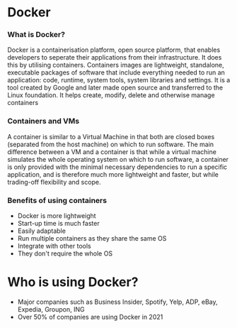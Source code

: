# Docker
### What is Docker?
Docker is a containerisation platform, open source platform, that enables developers to seperate their applications from their infrastructure. It does this by utilising containers.
Containers images are lightweight, standalone, executable packages of software that include everything needed to run an application: code, runtime, system tools, system libraries and settings.
It  is a tool created by Google and later made open source and transferred to the Linux foundation. It helps create, modify, delete and otherwise manage containers

### Containers and VMs
A container is similar to a Virtual Machine in that both are closed boxes (separated from the host machine) on which to run software. The main difference between a VM and a container is that while a virtual machine simulates the whole operating system on which to run software, a container is only provided with the minimal necessary dependencies to run a specific application, and is therefore much more lightweight and faster, but while trading-off flexibility and scope.

### Benefits of using containers
- Docker is more lightweight
- Start-up time is much faster
- Easily adaptable
- Run multiple containers as they share the same OS
- Integrate with other tools
- They don't require the whole OS

# Who is using Docker?
- Major companies such as Business Insider, Spotify, Yelp, ADP, eBay, Expedia, Groupon, ING
- Over 50% of companies are using Docker in 2021
